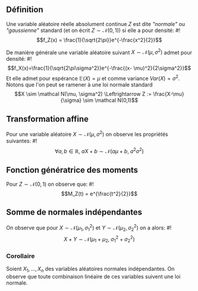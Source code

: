 ## Définition
Une variable aléatoire réelle absolument continue $Z$ est dite *"normale"* ou *"gaussienne"* standard (et on écrit $Z \sim \mathcal N(0,1)$) si elle a pour densité: #!
$$f_Z(x) = \frac{1}{\sqrt{2\pi}}e^{-\frac{x^2}{2}}$$
<!--ID: 1715790676161-->


De manière générale une variable aléatoire suivant $X \sim \mathcal N(\mu, \sigma^2)$ admet pour densité: #!
$$f_X(x)=\frac{1}{\sqrt{2\pi\sigma^2}}e^{-\frac{(x- \mu)^2}{2\sigma^2}}$$Et elle admet pour espérance $\mathbb E(X)=\mu$ et comme variance $Var(X)=\sigma^2$. Notons que l'on peut se ramener à une loi normale standard $$X \sim \mathcal N(\mu, \sigma^2) \Leftrightarrow Z := \frac{X-\mu}{\sigma} \sim \mathcal N(0,1)$$
<!--ID: 1715790676164-->


## Transformation affine
Pour une variable aléatoire $X \sim \mathcal N(\mu, \sigma^2)$ on observe les propriétés suivantes: #!
$$\forall a,b \in \mathbb R,\; aX+b \sim \mathcal N(a\mu+b,\; a^2\sigma^2)$$
<!--ID: 1715790676167-->


## Fonction génératrice des moments
Pour $Z \sim \mathcal N(0,1)$ on observe que: #!
$$M_Z(t) = e^{\frac{t^2}{2}}$$
## Somme de normales indépendantes
On observe que pour $X \sim \mathcal N(\mu_1, \sigma_1^2)$ et $Y \sim \mathcal N(\mu_2, \sigma_2^2)$ on a alors: #!
$$X+Y \sim \mathcal N(\mu_1 + \mu_2, \;\sigma_1^2 + \sigma_2^2)$$
<!--ID: 1715790676169-->


### Corollaire
Soient $X_1, \dots, X_n$ des variables aléatoires normales indépendantes. On observe que toute combinaison linéaire de ces variables suivent une loi normale.